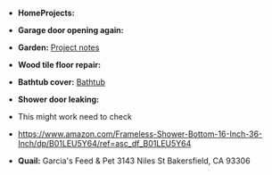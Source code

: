 - **HomeProjects:**

- **Garage door opening again:**

- **Garden:** [Project notes](https://github.com/mattrondel/Gardening-Notes)

- **Wood tile floor repair:**

- **Bathtub cover:** [Bathtub](https://github.com/mattrondel/Bathtub)

- **Shower door leaking:**
- This might work need to check
- https://www.amazon.com/Frameless-Shower-Bottom-16-Inch-36-Inch/dp/B01LEU5Y64/ref=asc_df_B01LEU5Y64

- **Quail:**
 Garcia's Feed & Pet 3143 Niles St Bakersfield, CA 93306
